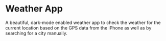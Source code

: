 #  Weather App

A beautiful, dark-mode enabled weather app to check the weather for the current location based on the GPS data from the iPhone as well as by searching for a city manually. 
